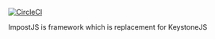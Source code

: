 [![CircleCI](https://circleci.com/gh/arturkasperek/impost/tree/master.svg?style=svg)](https://circleci.com/gh/arturkasperek/impost/tree/master)

ImpostJS is framework which is replacement for KeystoneJS